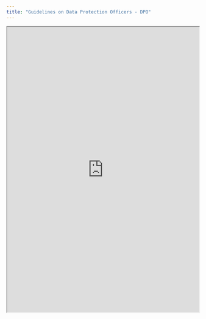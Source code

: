 ```yaml
---
title: "Guidelines on Data Protection Officers - DPO"
---
```




<iframe height="750" width="100%" src="https://ewelton.github.io/ktest/wiki.html#Guidelines%20on%20Data%20Protection%20Officers%20-%20DPO"></iframe>
